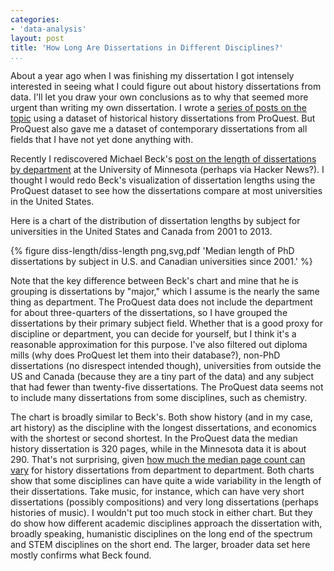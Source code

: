 ```yaml
---
categories:
- 'data-analysis'
layout: post
title: 'How Long Are Dissertations in Different Disciplines?'
...
```


About a year ago when I was finishing my dissertation I got intensely interested in seeing what I could figure out about history dissertations from data. I'll let you draw your own conclusions as to why that seemed more urgent than writing my own dissertation. I wrote a [series of posts on the topic](/research/history-dissertations/) using a dataset of historical history dissertations from ProQuest. But ProQuest also gave me a dataset of contemporary dissertations from all fields that I have not yet done anything with.

Recently I rediscovered Michael Beck's [post on the length of dissertations by department](https://beckmw.wordpress.com/2014/07/15/average-dissertation-and-thesis-length-take-two/) at the University of Minnesota (perhaps via Hacker News?). I thought I would redo Beck's visualization of dissertation lengths using the ProQuest dataset to see how the dissertations compare at most universities in the United States.

Here is a chart of the distribution of dissertation lengths by subject for universities in the United States and Canada from 2001 to 2013.

{% figure diss-length/diss-length png,svg,pdf 'Median length of PhD dissertations by subject in U.S. and Canadian universities since 2001.' %}

Note that the key difference between Beck's chart and mine that he is grouping is dissertations by "major," which I assume is the nearly the same thing as department. The ProQuest data does not include the department for about three-quarters of the dissertations, so I have grouped the dissertations by their primary subject field. Whether that is a good proxy for discipline or department, you can decide for yourself, but I think it's a reasonable approximation for this purpose. I've also filtered out diploma mills (why does ProQuest let them into their database?), non-PhD dissertations (no disrespect intended though), universities from outside the US and Canada (because they are a tiny part of the data) and any subject that had fewer than twenty-five dissertations. The ProQuest data seems not to include many dissertations from some disciplines, such as chemistry.

The chart is broadly similar to Beck's. Both show history (and in my case, art history) as the discipline with the longest dissertations, and economics with the shortest or second shortest. In the ProQuest data the median history dissertation is 320 pages, while in the Minnesota data it is about 290. That's not surprising, given [how much the median page count can vary](/blog/analyzing-historical-history-dissertations-page-counts-by-university/) for history dissertations from department to department. Both charts show that some disciplines can have quite a wide variability in the length of their dissertations. Take music, for instance, which can have very short dissertations (possibly compositions) and very long dissertations (perhaps histories of music). I wouldn't put too much stock in either chart. But they do show how different academic disciplines approach the dissertation with, broadly speaking, humanistic disciplines on the long end of the spectrum and STEM disciplines on the short end. The larger, broader data set here mostly confirms what Beck found.
